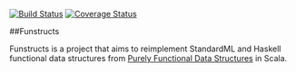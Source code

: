 [![Build Status](https://travis-ci.org/jstokes/funstructs.svg?branch=master)](https://travis-ci.org/jstokes/funstructs)
[![Coverage Status](https://img.shields.io/coveralls/jstokes/funstructs.svg)](https://coveralls.io/r/jstokes/funstructs)

##Funstructs

Funstructs is a project that aims to reimplement StandardML and Haskell functional data structures from [Purely Functional Data Structures](http://www.amazon.com/Purely-Functional-Structures-Chris-Okasaki/dp/0521663504) in Scala.
